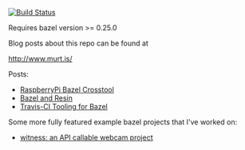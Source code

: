 [![Build Status](https://travis-ci.org/curtismuntz/bazel_examples.svg?branch=master)](https://travis-ci.org/curtismuntz/bazel_examples)

Requires bazel version >= 0.25.0

Blog posts about this repo can be found at

http://www.murt.is/

Posts:
* [RaspberryPi Bazel Crosstool](http://www.murt.is/articles/2018-02/raspberry-pi-bazel-crosstool)
* [Bazel and Resin](http://www.murt.is/articles/2018-02/bazel-and-resin)
* [Travis-CI Tooling for Bazel](http://www.murt.is/articles/2018-03/travis-ci-tooling-for-bazel)

Some more fully featured example bazel projects that I've worked on:
* [witness: an API callable webcam project](https://murt.is/articles/2019-03/witness.html)
